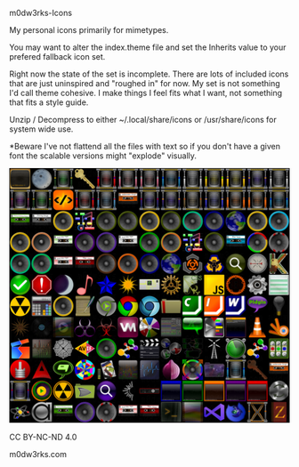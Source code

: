 m0dw3rks-Icons

My personal icons primarily for mimetypes.

You may want to alter the index.theme file and set the Inherits value to your prefered fallback icon set.

Right now the state of the set is incomplete. There are lots of included icons that are just uninspired and "roughed in" for now. My set is not something I'd call theme cohesive. I make things I feel fits what I want, not something that fits a style guide.

Unzip / Decompress to either ~/.local/share/icons or /usr/share/icons for system wide use.

*Beware I've not flattend all the files with text so if you don't have a given font the scalable versions might "explode" visually.

<img alt="Small preview of selected icons" title="Small preview of selected icons" text="Small preview of selected icons" src="ico-prev.jpg">

CC BY-NC-ND 4.0

m0dw3rks.com
